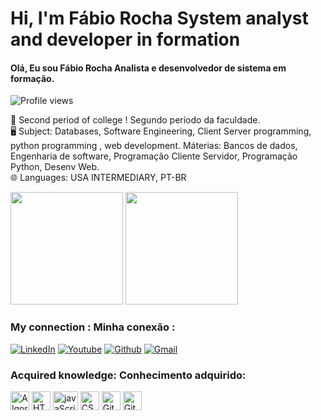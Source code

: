# Hi, I'm Fábio Rocha System analyst and developer in formation
#### Olá, Eu sou Fábio Rocha Analista e desenvolvedor de sistema em formação.

<p align.="left"> <img src="https://komarev.com/ghpvc/?username=Fabiorocharb&color=yellow" alt="Profile views"/></p>

📒 Second period of college ! Segundo período da faculdade.</br>
🖥️ Subject: Databases, Software Engineering, Client Server programming, python programming , web development.
Máterias: Bancos de dados, Engenharia de software, Programação Cliente Servidor, Programação Python, Desenv Web.</br>
🌐 Languages: USA INTERMEDIARY, PT-BR</br>

<div>
<img height="180em" src="https://github-readme-stats.vercel.app/api?username=Fabiorocharb&show_icons=true&theme=radical"/>
<img height="180em" src="https://github-readme-stats.vercel.app/api/top-langs/?username=Fabiorocharb&layout=compact&theme=radical"/>
</div>

### My connection : Minha conexão :

[![LinkedIn](https://img.shields.io/badge/LinkedIn-0077B5?style=for-the-badge&logo=linkedin&logoColor=white)](https://www.linkedin.com/in/f%C3%A1bio-silva-rocha-7075a2232/)
[![Youtube](https://img.shields.io/badge/YouTube-FF0000?style=for-the-badge&logo=youtube&logoColor=white)](https://www.youtube.com/channel/UCAUW6Mdu6zly5NTVgCFDm0w)
[![Github](https://img.shields.io/badge/GitHub-100000?style=for-the-badge&logo=github&logoColor=white)](https://github.com/Fabiorocharb/Fabiorocharb)
[![Gmail](https://img.shields.io/badge/Gmail-D14836?style=for-the-badge&logo=gmail&logoColor=white)]()


### Acquired knowledge: Conhecimento adquirido:

<div>
<img align="center" alt="Algoritmos" height="30" widh="40" src="https://cdn.jsdelivr.net/gh/devicons/devicon/icons/thealgorithms/thealgorithms-original.svg"/>
<img align="center" alt="HTML" height="30" widht="40" src="https://cdn.jsdelivr.net/gh/devicons/devicon/icons/html5/html5-original.svg"/>               
<img align="center" alt="javaScript" height="30" width="40" src="https://cdn.jsdelivr.net/gh/devicons/devicon/icons/javascript/javascript-original.svg"/>          
<img align="center" alt="CSS" height="30" widht="40" src="https://cdn.jsdelivr.net/gh/devicons/devicon/icons/css3/css3-original.svg"/>
<img align="center" alt="Git" height="30" widht="40" src="https://cdn.jsdelivr.net/gh/devicons/devicon/icons/git/git-original.svg"/>
<img align="center" alt="GitHub" height="30" widht="40" src="https://cdn.jsdelivr.net/gh/devicons/devicon/icons/github/github-original.svg"/>  
</div>
